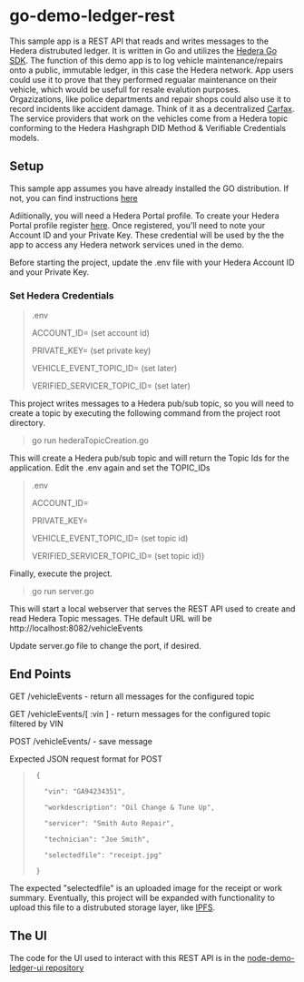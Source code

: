 # go-demo-ledger-rest

This sample app is a REST API that reads and writes messages to the Hedera distrubuted ledger.  It is written in Go and utilizes the [Hedera Go SDK](https://github.com/hashgraph/hedera-sdk-go). The function of this demo app is to log vehicle maintenance/repairs onto a public, immutable ledger, in this case the Hedera network.  App users could use it to prove that they performed regualar maintenance on their vehicle, which would be usefull for resale evalution purposes.  Orgazizations, like police departments and repair shops could also use it to record incidents like accident damage.  Think of it as a decentralized [Carfax](https://www.carfax.com/vehicle-history-reports/).  The service providers that work on the vehicles come from a Hedera topic conforming to the Hedera Hashgraph DID Method & Verifiable Credentials models.

## Setup

This sample app assumes you have already installed the GO distribution.  If not, you can find instructions [here](https://golang.org/doc/install)

Adiitionally, you will need a Hedera Portal profile. To create your Hedera Portal profile register [here](https://portal.hedera.com/register).  Once registered, you'll need to note your Account ID and your Private Key.  These credential will be used by the the app to access any Hedera network services uned in the demo.

Before starting the project, update the .env file with your Hedera Account ID and your Private Key.

### Set Hedera Credentials

> .env
>
> ACCOUNT_ID= (set account id)
>
> PRIVATE_KEY= (set private key)
>
> VEHICLE_EVENT_TOPIC_ID= (set later)
>
> VERIFIED_SERVICER_TOPIC_ID= (set later)

This project writes messages to a Hedera pub/sub topic, so you will need to create a topic by executing the following command from the project root directory.

> go run hederaTopicCreation.go

This will create a Hedera pub/sub topic and will return the Topic Ids for the application.
Edit the .env again and set the TOPIC_IDs

> .env
>
> ACCOUNT_ID=
>
> PRIVATE_KEY=
>
> VEHICLE_EVENT_TOPIC_ID= (set topic id)
>
> VERIFIED_SERVICER_TOPIC_ID= (set topic id))

Finally, execute the project.

> go run server.go

This will start a local webserver that serves the REST API used to create and read Hedera Topic messages.
THe default URL will be http://localhost:8082/vehicleEvents

Update server.go file to change the port, if desired.

## End Points

GET /vehicleEvents - return all messages for the configured topic

GET /vehicleEvents/[ :vin ] - return messages for the configured topic filtered by VIN

POST /vehicleEvents/ - save message

Expected JSON request format for POST
>
>      {
>
>        "vin": "GA94234351",
>  
>        "workdescription": "Oil Change & Tune Up",
>
>        "servicer": "Smith Auto Repair",
>
>        "technician": "Joe Smith",
>
>        "selectedfile": "receipt.jpg"
>
>      }


The expected "selectedfile" is an uploaded image for the receipt or work summary.  Eventually, this project will be expanded with functionality to upload this file to a distrubuted storage layer, like [IPFS](https://ipfs.io/). 
  
## The UI  
The code for the UI used to interact with this REST API is in the [node-demo-ledger-ui repository](https://github.com/droatl2000/node-demo-ledger-ui)
